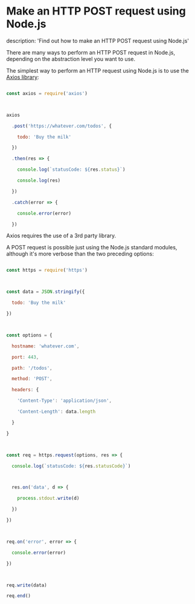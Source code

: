 





# Make an HTTP POST request using Node.js

description: 'Find out how to make an HTTP POST request using Node.js'





There are many ways to perform an HTTP POST request in Node.js, depending on the abstraction level you want to use.



The simplest way to perform an HTTP request using Node.js is to use the [Axios library](https://github.com/axios/axios):



```js

const axios = require('axios')



axios

  .post('https://whatever.com/todos', {

    todo: 'Buy the milk'

  })

  .then(res => {

    console.log(`statusCode: ${res.status}`)

    console.log(res)

  })

  .catch(error => {

    console.error(error)

  })

```



Axios requires the use of a 3rd party library.



A POST request is possible just using the Node.js standard modules, although it's more verbose than the two preceding options:



```js

const https = require('https')



const data = JSON.stringify({

  todo: 'Buy the milk'

})



const options = {

  hostname: 'whatever.com',

  port: 443,

  path: '/todos',

  method: 'POST',

  headers: {

    'Content-Type': 'application/json',

    'Content-Length': data.length

  }

}



const req = https.request(options, res => {

  console.log(`statusCode: ${res.statusCode}`)



  res.on('data', d => {

    process.stdout.write(d)

  })

})



req.on('error', error => {

  console.error(error)

})



req.write(data)

req.end()

```

